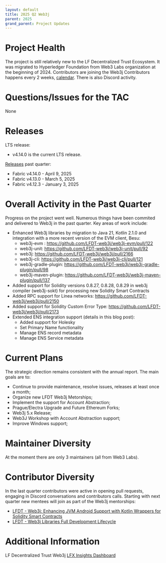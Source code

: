 ```yaml
---
layout: default
title: 2025 Q2 Web3j
parent: 2025
grand_parent: Project Updates
---
```


# Project Health

The project is still relatively new to the LF Decentralized Trust Ecosystem. It was migrated to Hyperledger Foundation from Web3 Labs organization at the beginning of 2024.
Contributors are joining the Web3j Contributors happens every 2 weeks, [calendar](https://zoom-lfx.platform.linuxfoundation.org/meetings/lf-decentralized-trust?view=month).
There is also Discord activity.

# Questions/Issues for the TAC

None

# Releases

LTS release:
- v4.14.0 is the current LTS release.

[Releases](https://github.com/LFDT-web3j/web3j/releases) past quarter:
- Fabric v4.14.0 - April 9, 2025
- Fabric v4.13.0 - March 5, 2025
- Fabric v4.12.3 - January 3, 2025

# Overall Activity in the Past Quarter

Progress on the project went well. Numerous things have been commited and delivered to Web3j in the past quarter. 
Key areas of work include:
- Enhanced Web3j libraries by migration to Java 21, Kotlin 2.1.0 and integration with a more recent version of the EVM client, Besu:
  - web3j-evm : https://github.com/LFDT-web3j/web3j-evm/pull/122
  - web3j-unit: https://github.com/LFDT-web3j/web3j-unit/pull/92
  - web3j: https://github.com/LFDT-web3j/web3j/pull/2166
  - web3j-cli: https://github.com/LFDT-web3j/web3j-cli/pull/121
  - web3j-gradle-plugin: https://github.com/LFDT-web3j/web3j-gradle-plugin/pull/98
  - web3j-maven-plugin: https://github.com/LFDT-web3j/web3j-maven-plugin/pull/137
- Added support for Solidity versions 0.8.27, 0.8.28, 0.8.29 in web3j compiler (web3j-sokt) for processing new Solidity Smart Contracts
- Added RPC support for Linea networks: https://github.com/LFDT-web3j/web3j/pull/2150
- Added support for Solidity Custom Error Type: https://github.com/LFDT-web3j/web3j/pull/2173
- Extended ENS integration support (details in this blog post):
    - Added support for Holesky
    - Set Primary Name functionality
    - Manage ENS record metadata
    - Manage ENS Service metadata

# Current Plans

The strategic direction remains consistent with the annual report. The main goals are to:
- Continue to provide maintenance, resolve issues, releases at least once a month;
- Organize new LFDT Web3j Metorships;
- Implement the support for Account Abstraction;
- Prague/Electra Upgrade and Future Ethereum Forks;
- Web3j 5.x Release;
- Web3J Workshop with Account Abstraction support;
- Improve Windows support;

# Maintainer Diversity

At the moment there are only 3 maintainers (all from Web3 Labs). 


# Contributor Diversity

In the last quarter contributors were active in opening pull requests, engaging in Discord conversations and contributors calls.
Starting with next quarter new mentees will join as part of the Web3j mentorships:
- [LFDT - Web3j: Enhancing JVM Android Support with Kotlin Wrappers for Solidity Smart Contracts](https://mentorship.lfx.linuxfoundation.org/project/203b283e-8d7c-46d5-bd92-b0c98e00b9ec)
- [LFDT - Web3j Libraries Full Development Lifecycle](https://mentorship.lfx.linuxfoundation.org/project/aaa11b52-96b5-46d9-86dc-f5cd099377a1)


# Additional Information

LF Decentralized Trust Web3j [LFX Insights Dashboard](https://insights.lfx.linuxfoundation.org/foundation/lf-decentralized-trust/overview/github?project=web3j)
